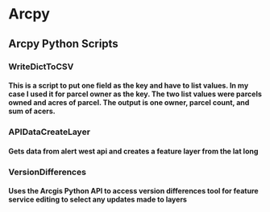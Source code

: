 # Arcpy
## Arcpy Python Scripts
### WriteDictToCSV
#### This is a script to put one field as the key and have to list values. In my case I used it for parcel owner as the key. The two list values were parcels owned and acres of parcel. The output is one owner, parcel count, and sum of acers.

### APIDataCreateLayer
#### Gets data from alert west api and creates a feature layer from the lat long

### VersionDifferences
#### Uses the Arcgis Python API to access version differences tool for feature service editing to select any updates made to layers
